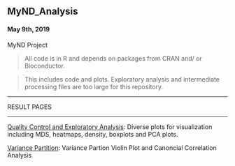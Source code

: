 ## MyND_Analysis
#### May 9th, 2019
MyND Project 

> All code is in R and depends on packages from CRAN and/ or Bioconductor.

> This includes code and plots. Exploratory analysis and intermediate processing files are too large for this repository.

**************************************
RESULT PAGES
**************************************

[Quality Control and Exploratory Analysis](https://rajlabmssm.github.io/MyND-Analysis/mynd.qc2.html): Diverse plots for visualization including MDS, heatmaps, density, boxplots and PCA plots.

[Variance Partition](https://rajlabmssm.github.io/MyND-Analysis/mynd.variance_partition.html): Variance Partion Violin Plot and Canoncial Correlation Analysis
